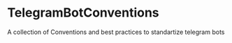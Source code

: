 # TelegramBotConventions
A collection of Conventions and best practices to standartize telegram bots
